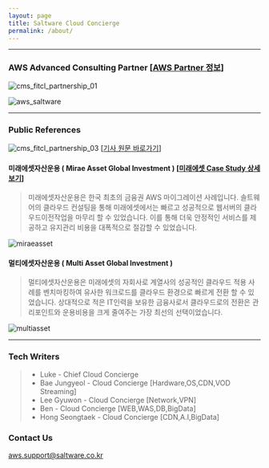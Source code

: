 ```yaml
---
layout: page
title: Saltware Cloud Concierge
permalink: /about/
---
```

***

### AWS Advanced Consulting Partner [[AWS Partner 정보](https://aws.amazon.com/ko/partners/find/partnerdetails/?n=Saltware&id=001E000000xHZ4MIAW#psf-solutions)]
![cms_fitcl_partnership_01](https://user-images.githubusercontent.com/30482872/29053412-f0a528ca-7c2a-11e7-93d1-94664b2058fb.gif)

![aws_saltware](https://user-images.githubusercontent.com/29446742/29101274-1395a942-7cec-11e7-814d-edaf82bbb9b6.png)


***

### Public References
![cms_fitcl_partnership_03](https://user-images.githubusercontent.com/30482872/29053430-00e02654-7c2b-11e7-8e37-a1aa3bda5ff2.gif)
[[기사 원문 바로가기](http://www.etnews.com/20150721000197)]

#### 미래에셋자산운용 ( Mirae Asset Global Investment ) [[미래에셋 Case Study 상세보기](https://aws.amazon.com/ko/solutions/case-studies/miraeasset/)]
>미래에셋자산운용은 한국 최초의 금융권 AWS 마이그레이션 사례입니다. 솔트웨어의 클라우드 컨설팅을 통해 미래에셋에서는 빠르고 성공적으로 웹서버의 클라우드이전작업을 마무리 할 수 있었습니다. 이를 통해 더욱 안정적인 서비스를 제공하고 유지관리 비용을 대폭적으로 절감할 수 있었습니다.

![miraeasset](https://user-images.githubusercontent.com/29446742/29102407-d998ce7e-7cf3-11e7-9751-2601b4bcbcab.jpg)


#### 멀티에셋자산운용 ( Multi Asset Global Investment )
>멀티에셋자산운용은 미래에셋의 자회사로 계열사의 성공적인 클라우드 적용 사례를 벤치마킹하여 유사한 워크로드를 클라우드 환경으로 빠르게 전환 할 수 있었습니다. 상대적으로 적은 IT인력을 보유한 금융사로서 클라우드로의 전환은 관리포인트와 운용비용을 크게 줄여주는 가장 최선의 선택이었습니다.

![multiasset](https://user-images.githubusercontent.com/29446742/29102408-dbeb59ee-7cf3-11e7-909c-816f8fc11445.jpg)

***

### Tech Writers
>- Luke - Chief Cloud Concierge
>- Bae Jungyeol - Cloud Concierge [Hardware,OS,CDN,VOD Streaming]
>- Lee Gyuwon - Cloud Concierge [Network,VPN]
>- Ben - Cloud Concierge [WEB,WAS,DB,BigData]
>- Hong Seongtaek - Cloud Concierge [CDN,A.I,BigData]


### Contact Us

[aws.support@saltware.co.kr](mailto:aws.support@saltware.co.kr)
